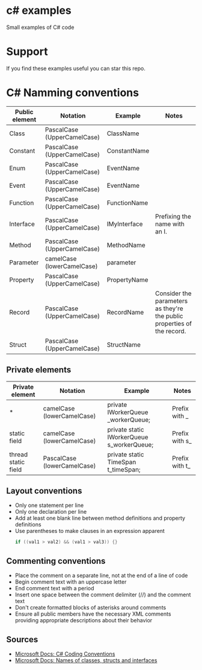 # c# examples
Small examples of C# code

# Support
If you find these examples useful you can star this repo.

# C# Namming conventions

| Public element | Notation                    | Example      | Notes                                                                    |
|----------------|-----------------------------|--------------|--------------------------------------------------------------------------|
| Class          | PascalCase (UpperCamelCase) | ClassName    |                                                                          |
| Constant       | PascalCase (UpperCamelCase) | ConstantName |                                                                          |
| Enum           | PascalCase (UpperCamelCase) | EventName    |                                                                          |
| Event          | PascalCase (UpperCamelCase) | EventName    |                                                                          |
| Function       | PascalCase (UpperCamelCase) | FunctionName |                                                                          |
| Interface      | PascalCase (UpperCamelCase) | IMyInterface | Prefixing the name with an I.                                            |
| Method         | PascalCase (UpperCamelCase) | MethodName   |                                                                          |
| Parameter      | camelCase (lowerCamelCase)  | parameter    |                                                                          |
| Property       | PascalCase (UpperCamelCase) | PropertyName |                                                                          |
| Record         | PascalCase (UpperCamelCase) | RecordName   |  Consider the parameters as they're the public properties of the record. |
| Struct         | PascalCase (UpperCamelCase) | StructName   |                                                                          |

## Private elements

| Private element     | Notation                    | Example                                    | Notes           |
|---------------------|-----------------------------|--------------------------------------------|-----------------|
| *                   | camelCase (lowerCamelCase)  | private IWorkerQueue \_workerQueue;        | Prefix with \_  |
| static field        | camelCase (lowerCamelCase)  | private static IWorkerQueue s_workerQueue; | Prefix with s\_ |
| thread static field | PascalCase (lowerCamelCase) | private static TimeSpan t_timeSpan;        | Prefix with t\_ |

## Layout conventions

- Only one statement per line
- Only one declaration per line
- Add at least one blank line between method definitions and property definitions
- Use parentheses to make clauses in an expression apparent
  ```csharp
  if ((val1 > val2) && (val1 > val3)) {}
  ```
  
## Commenting conventions

- Place the comment on a separate line, not at the end of a line of code
- Begin comment text with an uppercase letter
- End comment text with a period
- Insert one space between the comment delimiter (//) and the comment text
- Don't create formatted blocks of asterisks around comments
- Ensure all public members have the necessary XML comments providing appropriate descriptions about their behavior



## Sources
* [Microsoft Docs: C# Coding Conventions](https://docs.microsoft.com/en-us/dotnet/csharp/fundamentals/coding-style/coding-conventions)
* [Microsoft Docs: Names of classes, structs and interfaces](https://docs.microsoft.com/en-us/dotnet/standard/design-guidelines/names-of-classes-structs-and-interfaces)
